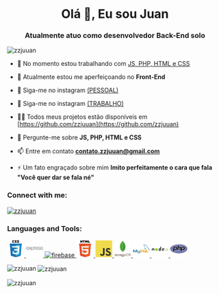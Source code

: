 <h1 align="center">Olá 👋, Eu sou Juan</h1>
<h3 align="center">Atualmente atuo como desenvolvedor Back-End solo</h3>

<p align="left"> <img src="https://komarev.com/ghpvc/?username=zzjuuan&label=Visitas%20ao%20perfil&color=3f3b3b&style=flat" alt="zzjuuan" /> </p>

- 🔭 No momento estou trabalhando com [JS, PHP, HTML e CSS](https://github.com/zzjuuan)

- 🌱 Atualmente estou me aperfeiçoando no **Front-End**

- 👯 Siga-me no instagram [(PESSOAL)](https://www.instagram.com/zzjuuan/)

- 👯 Siga-me no instagram [(TRABALHO)](https://www.instagram.com/zzjuuan.code/)

- 👨‍💻 Todos meus projetos estão disponíveis em [https://github.com/zzjuuan](https://github.com/zzjuuan)

- 💬 Pergunte-me sobre **JS, PHP, HTML e CSS**

- 📫 Entre em contato **contato.zzjuuan@gmail.com**

- ⚡ Um fato engraçado sobre mim **Imito perfeitamente o cara que fala "Você quer dar se fala né"**

<h3 align="left">Connect with me:</h3>
<p align="left">
<a href="https://instagram.com/zzjuuan" target="blank"><img align="center" src="https://raw.githubusercontent.com/rahuldkjain/github-profile-readme-generator/master/src/images/icons/Social/instagram.svg" alt="zzjuuan" height="30" width="40" /></a>
</p>

<h3 align="left">Languages and Tools:</h3>
<p align="left"> <a href="https://www.w3schools.com/css/" target="_blank" rel="noreferrer"> <img src="https://raw.githubusercontent.com/devicons/devicon/master/icons/css3/css3-original-wordmark.svg" alt="css3" width="40" height="40"/> </a> <a href="https://expressjs.com" target="_blank" rel="noreferrer"> <img src="https://raw.githubusercontent.com/devicons/devicon/master/icons/express/express-original-wordmark.svg" alt="express" width="40" height="40"/> </a> <a href="https://firebase.google.com/" target="_blank" rel="noreferrer"> <img src="https://www.vectorlogo.zone/logos/firebase/firebase-icon.svg" alt="firebase" width="40" height="40"/> </a> <a href="https://www.w3.org/html/" target="_blank" rel="noreferrer"> <img src="https://raw.githubusercontent.com/devicons/devicon/master/icons/html5/html5-original-wordmark.svg" alt="html5" width="40" height="40"/> </a> <a href="https://developer.mozilla.org/en-US/docs/Web/JavaScript" target="_blank" rel="noreferrer"> <img src="https://raw.githubusercontent.com/devicons/devicon/master/icons/javascript/javascript-original.svg" alt="javascript" width="40" height="40"/> </a> <a href="https://www.mongodb.com/" target="_blank" rel="noreferrer"> <img src="https://raw.githubusercontent.com/devicons/devicon/master/icons/mongodb/mongodb-original-wordmark.svg" alt="mongodb" width="40" height="40"/> </a> <a href="https://www.mysql.com/" target="_blank" rel="noreferrer"> <img src="https://raw.githubusercontent.com/devicons/devicon/master/icons/mysql/mysql-original-wordmark.svg" alt="mysql" width="40" height="40"/> </a> <a href="https://nodejs.org" target="_blank" rel="noreferrer"> <img src="https://raw.githubusercontent.com/devicons/devicon/master/icons/nodejs/nodejs-original-wordmark.svg" alt="nodejs" width="40" height="40"/> </a> <a href="https://www.php.net" target="_blank" rel="noreferrer"> <img src="https://raw.githubusercontent.com/devicons/devicon/master/icons/php/php-original.svg" alt="php" width="40" height="40"/> </a> </p>

<p><img align="left" src="https://github-readme-stats.vercel.app/api/top-langs?username=zzjuuan&show_icons=true&theme=dark&locale=br&layout=compact" alt="zzjuuan" /></p>

<p>&nbsp;<img align="center" src="https://github-readme-stats.vercel.app/api?username=zzjuuan&show_icons=true&theme=dark&title_color=ffffff&text_color=d8d4d4&locale=br" alt="zzjuuan" /></p>

<p><img align="center" src="https://github-readme-streak-stats.herokuapp.com/?user=zzjuuan&theme=dark" alt="zzjuuan" /></p>
